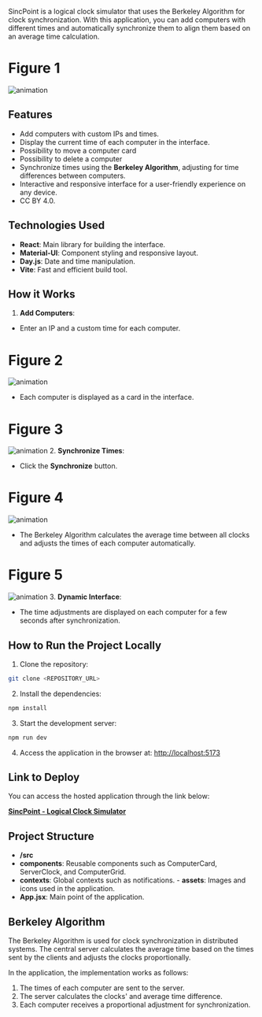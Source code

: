 SincPoint is a logical clock simulator that uses the Berkeley Algorithm for clock synchronization. With this application, you can add computers with different times and automatically synchronize them to align them based on an average time calculation.
# Figure 1
![animation](https://github.com/WilckerNeckel/sinc-point/tree/main/Images/1.png)

## Features

- Add computers with custom IPs and times.
- Display the current time of each computer in the interface.
- Possibility to move a computer card
- Possibility to delete a computer
- Synchronize times using the **Berkeley Algorithm**, adjusting for time differences between computers.
- Interactive and responsive interface for a user-friendly experience on any device.
- CC BY 4.0.

## Technologies Used

- **React**: Main library for building the interface.
- **Material-UI**: Component styling and responsive layout.
- **Day.js**: Date and time manipulation.
- **Vite**: Fast and efficient build tool.

## How it Works

1. **Add Computers**:
- Enter an IP and a custom time for each computer.
# Figure 2
![animation](https://github.com/WilckerNeckel/sinc-point/raw/master/Imagens/2-0.png)
- Each computer is displayed as a card in the interface.
# Figure 3
![animation](https://github.com/WilckerNeckel/sinc-point/raw/master/Imagens/2.png)
2. **Synchronize Times**:
- Click the **Synchronize** button.
# Figure 4
![animation](https://github.com/WilckerNeckel/sinc-point/raw/master/Imagens/3.png)
- The Berkeley Algorithm calculates the average time between all clocks and adjusts the times of each computer automatically.
# Figure 5
![animation](https://github.com/WilckerNeckel/sinc-point/raw/master/Imagens/4.png)
3. **Dynamic Interface**:
- The time adjustments are displayed on each computer for a few seconds after synchronization.

## How to Run the Project Locally

1. Clone the repository:

```bash
git clone <REPOSITORY_URL>
```

2. Install the dependencies:

```bash
npm install
```

3. Start the development server:

```bash
npm run dev
```

4. Access the application in the browser at: [http://localhost:5173](http://localhost:5173)

## Link to Deploy

You can access the hosted application through the link below:

[**SincPoint - Logical Clock Simulator**](https://sincpoint.nexsyn.com.br)

## Project Structure

- **/src**
- **components**: Reusable components such as ComputerCard, ServerClock, and ComputerGrid.
- **contexts**: Global contexts such as notifications. - **assets**: Images and icons used in the application.
- **App.jsx**: Main point of the application.

## Berkeley Algorithm

The Berkeley Algorithm is used for clock synchronization in distributed systems. The central server calculates the average time based on the times sent by the clients and adjusts the clocks proportionally.

In the application, the implementation works as follows:

1. The times of each computer are sent to the server.
2. The server calculates the clocks' and average time difference.
3. Each computer receives a proportional adjustment for synchronization.
